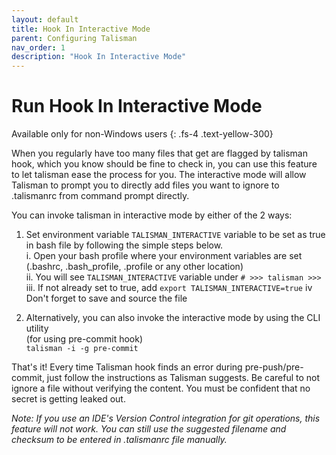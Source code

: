 ```yaml
---
layout: default
title: Hook In Interactive Mode
parent: Configuring Talisman
nav_order: 1
description: "Hook In Interactive Mode" 
---
```


# Run Hook In Interactive Mode

Available only for non-Windows users
{: .fs-4 .text-yellow-300}

When you regularly have too many files that get are flagged by talisman hook, which you know should be fine to check in, you can use this feature to let talisman ease the process for you. The interactive mode will allow Talisman to prompt you to directly add files you want to ignore to .talismanrc from command prompt directly. 

You can invoke talisman in interactive mode by either of the 2 ways:

1. Set environment variable `TALISMAN_INTERACTIVE` variable to be set as true in bash file by following the simple steps below.
<br>i. Open your bash profile where your environment variables are set (.bashrc, .bash_profile, .profile or any other location)
<br>ii. You will see `TALISMAN_INTERACTIVE` variable under `# >>> talisman >>>`
<br> iii. If not already set to true, add `export TALISMAN_INTERACTIVE=true`
iv Don't forget to save and source the file

2.  Alternatively, you can also invoke the interactive mode by using the CLI utility  
   (for using pre-commit hook)  
   ```talisman -i -g pre-commit```

That's it! Every time Talisman hook finds an error during pre-push/pre-commit, just follow the instructions as Talisman suggests. 
Be careful to not ignore a file without verifying the content. You must be confident that no secret is getting leaked out.


*Note: If you use an IDE's Version Control integration for git operations, this feature will not work. You can still use the suggested filename and checksum to be entered in .talismanrc  file manually.*

